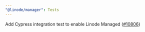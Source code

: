 ```yaml
---
"@linode/manager": Tests
---
```


Add Cypress integration test to enable Linode Managed ([#10806](https://github.com/linode/manager/pull/10806))
